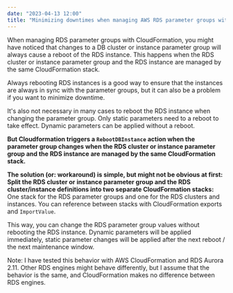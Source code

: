 ```yaml
---
date: "2023-04-13 12:00"
title: "Minimizing downtimes when managing AWS RDS parameter groups with CloudFormation"
---
```


When managing RDS parameter groups with CloudFormation, you might have noticed that changes to a DB cluster or instance parameter group will always cause a reboot of the RDS instance. This happens when the RDS cluster or instance parameter group and the RDS instance are managed by the same CloudFormation stack.

<!--more-->


Always rebooting RDS instances is a good way to ensure that the instances are always in sync with the parameter groups, but it can also be a problem if you want to minimize downtime.

It's also not necessary in many cases to reboot the RDS instance when changing the parameter group. Only static parameters need to a reboot to take effect. Dynamic parameters can be applied without a reboot.

**But Cloudformation triggers a `RebootDBInstance` action when the parameter group changes when the RDS cluster or instance parameter group and the RDS instance are managed by the same CloudFormation stack.**

**The solution (or: workaround) is simple, but might not be obvious at first: Split the RDS cluster or instance parameter group and the RDS cluster/instance definitions into two separate CloudFormation stacks:** One stack for the RDS parameter groups and one for the RDS clusters and instances. You can reference between stacks with CloudFormation exports and `ImportValue`.

This way, you can change the RDS parameter group values without rebooting the RDS instance. Dynamic parameters will be applied immediately, static parameter changes will be applied after the next reboot / the next maintenance window.

Note: I have tested this behavior with AWS CloudFormation and RDS Aurora 2.11. Other RDS engines might behave differently, but I assume that the behavior is the same, and CloudFormation makes no difference between RDS engines.